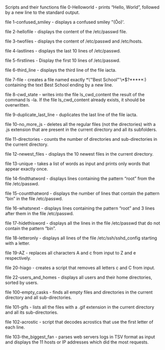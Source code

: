 Scripts and their functions
file 0-Helloworld -  prints “Hello, World”, followed by a new line to the standard output.

file 1-confused_smiley - displays a confused smiley "(Ôo)'.

file 2-hellofile - displays the content of the /etc/passwd file.

file 3-twofiles - displays the content of /etc/passwd and /etc/hosts.

file 4-lastlines - displays the last 10 lines of /etc/passwd.

file 5-firstlines - Display the first 10 lines of /etc/passwd.

file 6-third_line - displays the third line of the file iacta.

file 7-file - creates a file named exactly \*\\'"Best School"\'\\*$\?\*\*\*\*\*:) containing the text Best School ending by a new line.

file 8-cwd_state - writes into the file ls_cwd_content the result of the command ls -la. If the file ls_cwd_content already exists, it should be overwritten. 

file 9-duplicate_last_line - duplicates the last line of the file iacta.

file 10-no_more_js - deletes all the regular files (not the directories) with a .js extension that are present in the current directory and all its subfolders.

file 11-directories - counts the number of directories and sub-directories in the current directory.

file 12-newest_files - displays the 10 newest files in the current directory.

file 13-unique - takes a list of words as input and prints only words that appear exactly once.

file 14-findthatword - displays lines containing the pattern “root” from the file /etc/passwd.

file 15-countthatword - displays the number of lines that contain the pattern “bin” in the file /etc/passwd.

file 16-whatsnext - displays lines containing the pattern “root” and 3 lines after them in the file /etc/passwd.

file 17-hidethisword - displays all the lines in the file /etc/passwd that do not contain the pattern “bin”.

file 18-letteronly - displays all lines of the file /etc/ssh/sshd_config starting with a letter.

file 19-AZ - replaces all characters A and c from input to Z and e respectively.

file 20-hiago - creates a script that removes all letters c and C from input.

file 22-users_and_homes - displays all users and their home directories, sorted by users.

file 100-empty_casks - finds all empty files and directories in the current directory and all sub-directories.

file 101-gifs - lists all the files with a .gif extension in the current directory and all its sub-directories.

file 102-acrostic - script that decodes acrostics that use the first letter of each line.

file 103-the_biggest_fan - parses web servers logs in TSV format as input and displays the 11 hosts or IP addresses which did the most requests.
